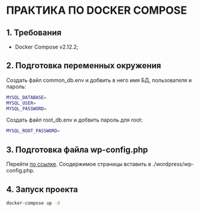 # ПРАКТИКА ПО DOCKER COMPOSE

## 1. Требования
- Docker Compose v2.12.2;

## 2. Подготовка переменных окружения
Создать файл common_db.env и добвить в него имя БД, пользователя и пароль:
```sh
MYSQL_DATABASE=
MYSQL_USER=
MYSQL_PASSWORD=
```

Создать файл root_db.env и добвить пароль для root:
```sh
MYSQL_ROOT_PASSWORD=
```
## 3. Подготовка файла wp-config.php
Перейти [по ссылке](https://api.wordpress.org/secret-key/1.1/salt/). Соодержимое страницы вставить в ./wordpress/wp-config.php.

## 4. Запуск проекта
```bash
docker-compose up -d
```
